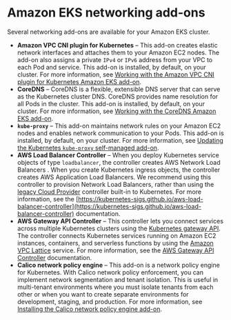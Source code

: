 # Amazon EKS networking add\-ons<a name="eks-networking-add-ons"></a>

Several networking add\-ons are available for your Amazon EKS cluster\.
+ **Amazon VPC CNI plugin for Kubernetes** – This add\-on creates elastic network interfaces and attaches them to your Amazon EC2 nodes\. The add\-on also assigns a private `IPv4` or `IPv6` address from your VPC to each Pod and service\. This add\-on is installed, by default, on your cluster\. For more information, see [Working with the Amazon VPC CNI plugin for Kubernetes Amazon EKS add\-on](managing-vpc-cni.md)\.
+ **CoreDNS** – CoreDNS is a flexible, extensible DNS server that can serve as the Kubernetes cluster DNS\. CoreDNS provides name resolution for all Pods in the cluster\. This add\-on is installed, by default, on your cluster\. For more information, see [Working with the CoreDNS Amazon EKS add\-on](managing-coredns.md)\.
+ **`kube-proxy`** – This add\-on maintains network rules on your Amazon EC2 nodes and enables network communication to your Pods\. This add\-on is installed, by default, on your cluster\. For more information, see [Updating the Kubernetes `kube-proxy` self\-managed add\-on](managing-kube-proxy.md)\.
+ **AWS Load Balancer Controller** – When you deploy Kubernetes service objects of type `loadbalancer`, the controller creates AWS Network Load Balancers \. When you create Kubernetes ingress objects, the controller creates AWS Application Load Balancers\. We recommend using this controller to provision Network Load Balancers, rather than using the [legacy Cloud Provider](https://kubernetes-sigs.github.io/aws-load-balancer-controller/v2.4/guide/service/annotations/#legacy-cloud-provider) controller built\-in to Kubernetes\. For more information, see the [https://kubernetes-sigs.github.io/aws-load-balancer-controller](https://kubernetes-sigs.github.io/aws-load-balancer-controller) documentation\.
+ **AWS Gateway API Controller** – This controller lets you connect services across multiple Kubernetes clusters using the [Kubernetes gateway API](https://gateway-api.sigs.k8s.io/)\. The controller connects Kubernetes services running on Amazon EC2 instances, containers, and serverless functions by using the [Amazon VPC Lattice](https://docs.aws.amazon.com/vpc-lattice/latest/ug/what-is-vpc-service-network.html) service\. For more information, see the [AWS Gateway API Controller](https://www.gateway-api-controller.eks.aws.dev/) documentation\.
+ **Calico network policy engine** – This add\-on is a network policy engine for Kubernetes\. With Calico network policy enforcement, you can implement network segmentation and tenant isolation\. This is useful in multi\-tenant environments where you must isolate tenants from each other or when you want to create separate environments for development, staging, and production\. For more information, see [Installing the Calico network policy engine add\-on](calico.md)\.